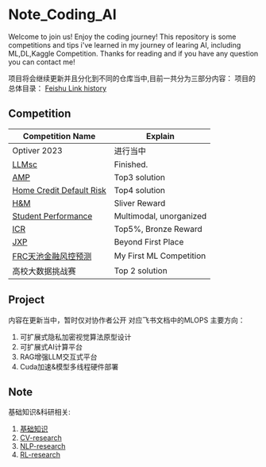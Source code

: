 # Note_Coding_AI
Welcome to join us! Enjoy the coding journey!
This repository is some competitions and tips i've learned in my journey of learing AI, including ML,DL,Kaggle Competition.
Thanks for reading and if you have any question you can contact me!

项目将会继续更新并且分化到不同的仓库当中,目前一共分为三部分内容：
项目的总体目录： [Feishu Link history](https://h1dgq3evaad.feishu.cn/docx/Vh1idmfaFoWP9Wxpa1Hczp5WnAe?from=from_copylink)





## Competition

| Competition Name                                                                                              | Explain                 |
|---------------------------------------------------------------------------------------------------------------|-------------------------|
| Optiver 2023                                                                                                  | 进行当中                  |
| [LLMsc](https://h1dgq3evaad.feishu.cn/docx/TuVrdlWa9ofuB9x5SL0cTpU0nlh?from=from_copylink)                    | Finished.               |
| [AMP](https://h1dgq3evaad.feishu.cn/docx/Hh3hdPAEvoWgdlxSqOecUP2xnMf?from=from_copylink)                      | Top3 solution           |
| [Home Credit Default Risk](https://h1dgq3evaad.feishu.cn/docx/NN9EdDLhIoOw1TxOMD3cAjU8nUS?from=from_copylink) | Top4 solution           |
| [H&M](https://h1dgq3evaad.feishu.cn/docx/EsC3d6flfoLH1Jx6jPQcuipKnI9?from=from_copylink)                      | Sliver Reward           |
| [Student Performance](https://h1dgq3evaad.feishu.cn/docx/Lvkldbw94oqFJGxJe9GcGiORnrN?from=from_copylink)      | Multimodal, unorganized |
| [ICR](https://h1dgq3evaad.feishu.cn/docx/KtBsdfxbDoPWraxxGSXcW1ctn3k?from=from_copylink)                      | Top5%, Bronze Reward    |
| [JXP](https://h1dgq3evaad.feishu.cn/docx/ZXPBdS4nMo527cxLuppcaOMCnZS?from=from_copylink)                      | Beyond First Place      |
| [FRC天池金融风控预测](https://h1dgq3evaad.feishu.cn/docx/R1INdBOcfozvoMxUYlecIjWAnCd?from=from_copylink)         | My First ML Competition |
| 高校大数据挑战赛                                                                                                 | Top 2 solution          |






## Project 
内容在更新当中，暂时仅对协作者公开
对应飞书文档中的MLOPS
主要方向：
1. 可扩展式隐私加密视觉算法原型设计
2. 可扩展式AI计算平台
3. RAG增强LLM交互式平台
4. Cuda加速&模型多线程硬件部署








## Note
基础知识&科研相关:
1. [基础知识](https://h1dgq3evaad.feishu.cn/docx/K5kfdQpFVoBhw5xIaFncVCfMncf) 
2. [CV-research](https://h1dgq3evaad.feishu.cn/docx/PCR9dBU8WowXeRxXCTZcz6OnnZc?from=from_copylink) 
3. [NLP-research](https://h1dgq3evaad.feishu.cn/docx/PuFTdEEyLo8X6GxADNrcWFJVn1e?from=from_copylink) 
4. [RL-research](https://h1dgq3evaad.feishu.cn/docx/PaIBdB3RCoo8NQxZFGxchKwlnfh?from=from_copylink) 
